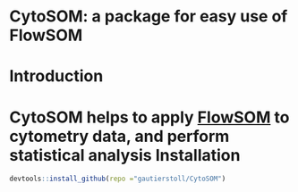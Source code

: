 CytoSOM: a package for easy use of FlowSOM
==========================================
Introduction
==============
CytoSOM helps to apply [FlowSOM](https://github.com/SofieVG/FlowSOM) to cytometry data, and perform statistical analysis
Installation
============
```R
devtools::install_github(repo ="gautierstoll/CytoSOM")
```

